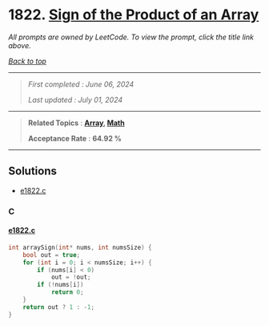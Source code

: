 # 1822. [Sign of the Product of an Array](<https://leetcode.com/problems/sign-of-the-product-of-an-array>)

*All prompts are owned by LeetCode. To view the prompt, click the title link above.*

*[Back to top](<../README.md>)*

------

> *First completed : June 06, 2024*
>
> *Last updated : July 01, 2024*

------

> **Related Topics** : **[Array](<by_topic/Array.md>), [Math](<by_topic/Math.md>)**
>
> **Acceptance Rate** : **64.92 %**

------

## Solutions

- [e1822.c](<../my-submissions/e1822.c>)
### C
#### [e1822.c](<../my-submissions/e1822.c>)
```C
int arraySign(int* nums, int numsSize) {
    bool out = true;
    for (int i = 0; i < numsSize; i++) {
        if (nums[i] < 0)
            out = !out;
        if (!nums[i])
            return 0;
    }
    return out ? 1 : -1;
}
```

